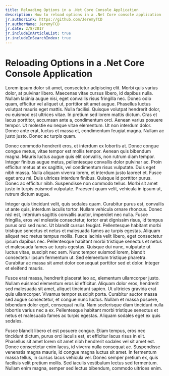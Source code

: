 ```yaml
---
title: Reloading Options in a .Net Core Console Application
description: How to reload options in a .Net Core console application
jr.authorLink: https://github.com/JeremyTCD
jr.authorName: JeremyTCD
jr.date: 2/8/2017
jr.includeInArticleList: true
jr.includeInSearchIndex: true
---
```


# Reloading Options in a .Net Core Console Application
 Lorem ipsum dolor sit amet, consectetur adipiscing elit. Morbi quis varius dolor, at pulvinar libero. Maecenas vitae cursus libero, id dapibus nulla. Nullam lacinia augue nisi, eget convallis risus fringilla nec. Donec odio quam, efficitur vel aliquet ut, porttitor sit amet augue. Phasellus luctus volutpat mauris eget mattis. Nulla facilisi. Quisque volutpat hendrerit dolor, eu euismod est ultrices vitae. In pretium sed lorem mattis dictum. Cras et lacus porttitor, accumsan ante a, condimentum orci. Aenean varius posuere tempor. Ut molestie eu neque vitae elementum. Ut non interdum dolor. Donec ante erat, luctus et massa et, condimentum feugiat magna. Nullam ac justo justo. Donec ac turpis quam.

Donec commodo hendrerit eros, et interdum ex lobortis at. Donec congue congue metus, vitae tempor est mollis tempor. Aenean quis bibendum magna. Mauris luctus augue quis elit convallis, non rutrum diam tempor. Integer finibus augue metus, pellentesque convallis dolor pulvinar ac. Proin efficitur metus at ex sagittis, vel condimentum risus vulputate. Duis eget nibh massa. Nulla aliquam viverra lorem, et interdum justo laoreet et. Fusce eget arcu mi. Duis ultrices interdum finibus. Quisque id porttitor purus. Donec ac efficitur nibh. Suspendisse non commodo tellus. Morbi sit amet justo in turpis euismod vulputate. Praesent quam velit, vehicula in ipsum ut, rutrum dictum augue.

Integer quis tincidunt velit, quis sodales quam. Curabitur purus est, convallis ut ante quis, interdum iaculis tortor. Nullam vehicula ornare rhoncus. Donec nisl est, interdum sagittis convallis auctor, imperdiet nec nulla. Fusce fringilla, eros vel molestie consectetur, tortor erat dignissim risus, id tempus purus orci sed nunc. Ut blandit cursus feugiat. Pellentesque habitant morbi tristique senectus et netus et malesuada fames ac turpis egestas. Aliquam aliquet nec metus tempus mollis. Fusce lacinia velit libero, eget consectetur ipsum dapibus nec. Pellentesque habitant morbi tristique senectus et netus et malesuada fames ac turpis egestas. Quisque dui nunc, vulputate ut luctus vitae, suscipit nec sem. Nunc tempor euismod lorem, blandit consectetur ipsum fermentum ut. Sed elementum tristique pharetra. Curabitur ac massa sit amet dolor consequat porttitor sed et dolor. Integer et eleifend mauris.

Fusce erat massa, hendrerit placerat leo ac, elementum ullamcorper justo. Nullam euismod elementum eros id efficitur. Aliquam dolor eros, hendrerit sed malesuada sit amet, aliquet tincidunt sapien. Ut ultricies gravida erat quis ullamcorper. Vivamus tempor suscipit porta. Curabitur auctor massa sed augue consectetur, et congue nunc luctus. Nullam et massa posuere, bibendum dolor eget, consequat nulla. Nam scelerisque diam tincidunt nulla lobortis varius nec a ex. Pellentesque habitant morbi tristique senectus et netus et malesuada fames ac turpis egestas. Aliquam sodales eget ex quis sodales.

Fusce blandit libero et est posuere congue. Etiam tempus, eros nec tincidunt dictum, purus orci iaculis est, et efficitur lacus risus in elit. Phasellus sit amet lorem sit amet nibh hendrerit sodales vel sit amet est. Donec consectetur enim lacus, id viverra nulla consequat ac. Suspendisse venenatis magna mauris, id congue magna luctus sit amet. In fermentum massa tellus, in cursus lacus vehicula vel. Donec semper pretium ex, quis facilisis velit pretium mollis. Sed iaculis vestibulum lectus sed fermentum. Nullam enim magna, semper sed lectus bibendum, commodo ultrices enim.
